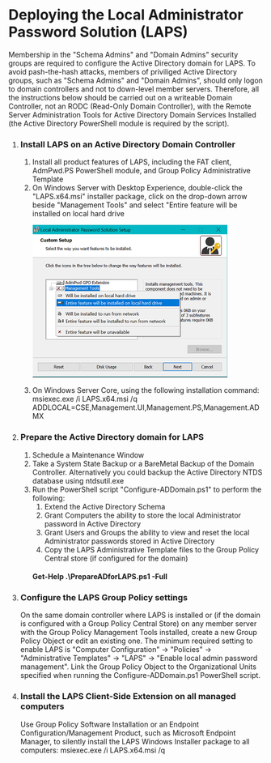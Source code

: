 # Deploying the Local Administrator Password Solution (LAPS)
<p>
Membership in the "Schema Admins" and "Domain Admins" security groups are required to configure the Active Directory domain for LAPS.
To avoid pash-the-hash attacks, members of priviliged Active Directory groups, such as "Schema Admins" and "Domain Admins", should only logon to domain controllers and not to down-level member servers. Therefore, all the instructions below should be carried out on a writeable Domain Controller, not an RODC (Read-Only Domain Controller), with the Remote Server Administration Tools for Active Directory Domain Services Installed (the Active Directory PowerShell module is required by the script).
</p>
<p>
  <ol>
    <li>
      <H3>Install LAPS on an Active Directory Domain Controller</H3>
      <ol>
        <li>Install all product features of LAPS, including the FAT client, AdmPwd.PS PowerShell module, and Group Policy Administrative Template</li>
        <li>On Windows Server with Desktop Experience, double-click the "LAPS.x64.msi" installer package, click on the drop-down arrow beside "Management Tools" and select "Entire feature will be installed on local hard drive
          <p><img alt="Image" title="LAPS Product Features" src="LAPSProductFeatures.png" /></p>
        </li>
        <li>On Windows Server Core, using the following installation command: msiexec.exe /i LAPS.x64.msi /q ADDLOCAL=CSE,Management.UI,Management.PS,Management.ADMX</li>
      </ol>
    </li>
    <li>
      <H3>Prepare the Active Directory domain for LAPS</H3>
      <ol>
        <li>Schedule a Maintenance Window</li>
        <li>Take a System State Backup or a BareMetal Backup of the Domain Controller. Alternatively you could backup the Active Directory NTDS database using ntdsutil.exe</li>
        <li>Run the PowerShell script "Configure-ADDomain.ps1" to perform the following:
        <ol>
          <li>Extend the Active Directory Schema</li>
          <li>Grant Computers the ability to store the local Administrator password in Active Directory</li>
          <li>Grant Users and Groups the ability to view and reset the local Administrator passwords stored in Active Directory</li>
          <li>Copy the LAPS Administrative Template files to the Group Policy Central store (if configured for the domain)</li>
        </ol>
          <H4>Get-Help .\PrepareADforLAPS.ps1 -Full</H4>
        </li>
      </ol>
    </li>
    <li><H3>Configure the LAPS Group Policy settings</H3>
      On the same domain controller where LAPS is installed or (if the domain is configured with a Group Policy Central Store) on any member server with the Group Policy Management Tools installed, create a new Group Policy Object or edit an existing one. The minimum required setting to enable LAPS is "Computer Configuration" -> "Policies" -> "Administrative Templates" -> "LAPS" -> "Enable local admin password management". Link the Group Policy Object to the Organizational Units specified when running the Configure-ADDomain.ps1 PowerShell script.
    </li>
    <li><H3>Install the LAPS Client-Side Extension on all managed computers</H3>
    Use Group Policy Software Installation or an Endpoint Configuration/Management Product, such as Microsoft Endpoint Manager, to silently install the LAPS Windows Installer package to all computers: msiexec.exe /i LAPS.x64.msi /q
    </li>
  </ol>
</p>
